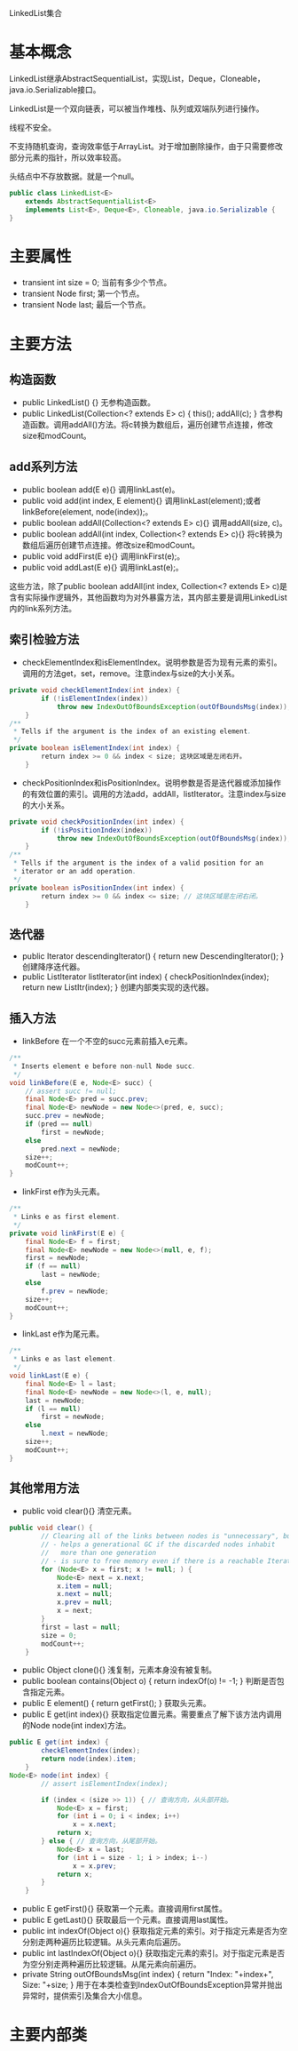 LinkedList集合

# 基本概念

LinkedList继承AbstractSequentialList，实现List，Deque，Cloneable，java.io.Serializable接口。

LinkedList是一个双向链表，可以被当作堆栈、队列或双端队列进行操作。

线程不安全。

不支持随机查询，查询效率低于ArrayList。对于增加删除操作，由于只需要修改部分元素的指针，所以效率较高。

头结点中不存放数据。就是一个null。

```java
public class LinkedList<E>
    extends AbstractSequentialList<E>
    implements List<E>, Deque<E>, Cloneable, java.io.Serializable {
}
```

# 主要属性
+ transient int size = 0; 当前有多少个节点。  
+ transient Node<E> first; 第一个节点。 
+ transient Node<E> last; 最后一个节点。
    
# 主要方法
## 构造函数
+ public LinkedList() {} 无参构造函数。
+ public LinkedList(Collection<? extends E> c) { this(); addAll(c); } 含参构造函数。调用addAll()方法。将c转换为数组后，遍历创建节点连接，修改   size和modCount。

## add系列方法
+ public boolean add(E e){} 调用linkLast(e)。
+ public void add(int index, E element){} 调用linkLast(element);或者linkBefore(element, node(index));。
+ public boolean addAll(Collection<? extends E> c){} 调用addAll(size, c)。
+ public boolean addAll(int index, Collection<? extends E> c){} 将c转换为数组后遍历创建节点连接。修改size和modCount。
+ public void addFirst(E e){} 调用linkFirst(e);。
+ public void addLast(E e){} 调用linkLast(e);。

这些方法，除了public boolean addAll(int index, Collection<? extends E> c)是含有实际操作逻辑外，其他函数均为对外暴露方法，其内部主要是调用LinkedList内的link系列方法。

## 索引检验方法
+ checkElementIndex和isElementIndex。说明参数是否为现有元素的索引。调用的方法get，set，remove。注意index与size的大小关系。
```java
private void checkElementIndex(int index) {
        if (!isElementIndex(index))
            throw new IndexOutOfBoundsException(outOfBoundsMsg(index));
    }
/**
 * Tells if the argument is the index of an existing element.
 */
private boolean isElementIndex(int index) {
        return index >= 0 && index < size; 这块区域是左闭右开。
    }
```

+ checkPositionIndex和isPositionIndex。说明参数是否是迭代器或添加操作的有效位置的索引。调用的方法add，addAll，listIterator。注意index与size的大小关系。
```java
private void checkPositionIndex(int index) {
        if (!isPositionIndex(index))
            throw new IndexOutOfBoundsException(outOfBoundsMsg(index));
    }
/**
 * Tells if the argument is the index of a valid position for an
 * iterator or an add operation.
 */
private boolean isPositionIndex(int index) {
        return index >= 0 && index <= size; // 这块区域是左闭右闭。
    }
```


## 迭代器
+ public Iterator<E> descendingIterator() { return new DescendingIterator(); } 创建降序迭代器。
+ public ListIterator<E> listIterator(int index) { checkPositionIndex(index); return new ListItr(index); } 创建内部类实现的迭代器。
    
## 插入方法
+ linkBefore 在一个不空的succ元素前插入e元素。
```java
/**
 * Inserts element e before non-null Node succ.
 */
void linkBefore(E e, Node<E> succ) {
    // assert succ != null;
    final Node<E> pred = succ.prev;
    final Node<E> newNode = new Node<>(pred, e, succ);
    succ.prev = newNode;
    if (pred == null)
        first = newNode;
    else
        pred.next = newNode;
    size++;
    modCount++;
}
```

+ linkFirst e作为头元素。
```java
/**
 * Links e as first element.
 */
private void linkFirst(E e) {
    final Node<E> f = first;
    final Node<E> newNode = new Node<>(null, e, f);
    first = newNode;
    if (f == null)
        last = newNode;
    else
        f.prev = newNode;
    size++;
    modCount++;
}
```

+ linkLast e作为尾元素。
```java
/**
 * Links e as last element.
 */
void linkLast(E e) {
    final Node<E> l = last;
    final Node<E> newNode = new Node<>(l, e, null);
    last = newNode;
    if (l == null)
        first = newNode;
    else
        l.next = newNode;
    size++;
    modCount++;
}
```


## 其他常用方法
+ public void clear(){} 清空元素。
```java
public void clear() {
        // Clearing all of the links between nodes is "unnecessary", but:
        // - helps a generational GC if the discarded nodes inhabit
        //   more than one generation
        // - is sure to free memory even if there is a reachable Iterator
        for (Node<E> x = first; x != null; ) {
            Node<E> next = x.next;
            x.item = null;
            x.next = null;
            x.prev = null;
            x = next;
        }
        first = last = null;
        size = 0;
        modCount++;
    }
```

+ public Object clone(){} 浅复制，元素本身没有被复制。
+ public boolean contains(Object o) { return indexOf(o) != -1; } 判断是否包含指定元素。
+ public E element() { return getFirst(); } 获取头元素。
+ public E get(int index){} 获取指定位置元素。需要重点了解下该方法内调用的Node<E> node(int index)方法。
    
```java
public E get(int index) {
        checkElementIndex(index);
        return node(index).item;
    }
Node<E> node(int index) {
        // assert isElementIndex(index);

        if (index < (size >> 1)) { // 查询方向，从头部开始。
            Node<E> x = first;
            for (int i = 0; i < index; i++)
                x = x.next;
            return x;
        } else { // 查询方向，从尾部开始。
            Node<E> x = last;
            for (int i = size - 1; i > index; i--)
                x = x.prev;
            return x;
        }
    }
```

+ public E getFirst(){} 获取第一个元素。直接调用first属性。
+ public E getLast(){} 获取最后一个元素。直接调用last属性。
+ public int indexOf(Object o){} 获取指定元素的索引。对于指定元素是否为空分别走两种遍历比较逻辑。从头元素向后遍历。
+ public int lastIndexOf(Object o){} 获取指定元素的索引。对于指定元素是否为空分别走两种遍历比较逻辑。从尾元素向前遍历。
+ private String outOfBoundsMsg(int index) { return "Index: "+index+", Size: "+size; } 用于在本类检查到IndexOutOfBoundsException异常并抛出异常时，提供索引及集合大小信息。


# 主要内部类

